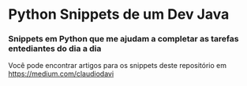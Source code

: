 # Python Snippets de um Dev Java
### Snippets em Python que me ajudam a completar as tarefas entediantes do dia a dia

Você pode encontrar artigos para os snippets deste repositório em https://medium.com/claudiodavi

